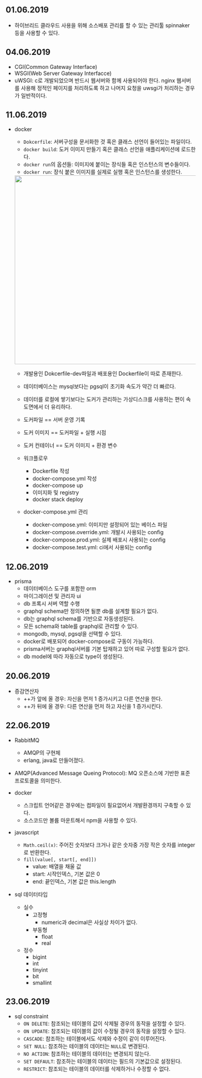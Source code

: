 ## 01.06.2019

- 하이브리드 클라우드 사용을 위해 소스배포 관리를 할 수 있는 관리툴 spinnaker 등을 사용할 수 있다.

## 04.06.2019

- CGI(Common Gateway Interface)
- WSGI(Web Server Gateway Interfacce)
- uWSGI: c로 개발되었으며 반드시 웹서버와 함께 사용되어야 한다. nginx 웹서버를 사용해 정적인 페이지를 처리하도록 하고 나머지 요청을 uwsgi가 처리하는 경우가 일반적이다.

## 11.06.2019

- docker

  - `Dokcerfile`: 서버구성을 문서화한 것 혹은 클래스 선언이 들어있는 파일이다.
  - `docker build`: 도커 이미지 만들기 혹은 클래스 선언을 애플리케이션에 로드한다.
  - `docker run`의 옵션들: 이미지에 붙이는 장식들 혹은 인스턴스의 변수들이다.
  - `docker run`: 장식 붙은 이미지를 실제로 실행 혹은 인스턴스를 생성한다.

  <img src="http://raccoonyy.github.io/content/images/2017/03/docker-like-as-class-and-instance.png" width="500px">

  - 개발용인 Dokcerfile-dev파일과 배포용인 Dockerfile이 따로 존재한다.
  - 데이터베이스는 mysql보다는 pgsql이 초기화 속도가 약간 더 빠르다.
  - 데이터를 로컬에 쌓기보다는 도커가 관리하는 가상디스크를 사용하는 편이 속도면에서 더 유리하다.

  - 도커파일 == 서버 운영 기록
  - 도커 이미지 == 도커파일 + 실행 시점
  - 도커 컨테이너 == 도커 이미지 + 환경 변수

  - 워크플로우
    - Dockerfile 작성
    - docker-compose.yml 작성
    - docker-compose up
    - 이미지화 및 registry
    - docker stack deploy
  - docker-compose.yml 관리
    - docker-compose.yml: 이미지만 설정되어 있는 베이스 파일
    - docker-compose.override.yml: 개발시 사용되는 config
    - docker-compose.prod.yml: 실제 배포시 사용되는 config
    - docker-compose.test.yml: ci에서 사용되는 config

## 12.06.2019

- prisma
  - 데이터베이스 도구를 포함한 orm
  - 마이그레이션 및 관리자 ui
  - db 프록시 서버 역할 수행
  - graphql schema만 정의하면 될뿐 db를 설계할 필요가 없다.
  - db는 graphql schema를 기반으로 자동생성된다.
  - 모든 schema와 table를 graphql로 관리할 수 있다.
  - mongodb, mysql, pgsql을 선택할 수 있다.
  - docker로 배포되어 docker-compose로 구동이 가능하다.
  - prisma서버는 graphql서버를 기본 탑재하고 있어 따로 구성할 필요가 없다.
  - db model에 따라 자동으로 type이 생성된다.

## 20.06.2019

- 증감연산자
  - ++가 앞에 올 경우: 자신을 먼저 1 증가시키고 다른 연산을 한다.
  - ++가 뒤에 올 경우: 다른 연산을 먼저 하고 자신을 1 증가시킨다.

## 22.06.2019

- RabbitMQ

  - AMQP의 구현체
  - erlang, java로 만들어졌다.

- AMQP(Advanced Message Queing Protocol): MQ 오픈소스에 기반한 표준 프로토콜을 의미한다.

- docker

  - 스크립트 언어같은 경우에는 컴파일이 필요없어서 개발환경까지 구축할 수 있다.
  - 소스코드만 볼륨 마운트해서 npm을 사용할 수 있다.

- javascript

  - `Math.ceil(x)`: 주어진 숫자보다 크거나 같은 숫자중 가장 작은 숫자를 integer로 반환한다.
  - `fill(value[, start[, end]])`
    - value: 배열을 채울 값
    - start: 시작인덱스, 기본 값은 0
    - end: 끝인덱스, 기본 값은 this.length

- sql 데이터타입
  - 실수
    - 고정형
      - numeric과 decimal은 사실상 차이가 없다.
    - 부동형
      - float
      - real
  - 정수
    - bigint
    - int
    - tinyint
    - bit
    - smallint

## 23.06.2019

- sql constraint
  - `ON DELETE`: 참조되는 테이블의 값이 삭제될 경우의 동작을 설정할 수 있다.
  - `ON UPDATE`: 참조되는 테이블의 값이 수정될 경우의 동작을 설정할 수 있다.
  - `CASCADE`: 참조하는 테이블에서도 삭제와 수정이 같이 이루어진다.
  - `SET NULL`: 참조하는 테이블의 데이터는 `NULL`로 변경된다.
  - `NO ACTION`: 참조하는 테이블의 데이터는 변경되지 않는다.
  - `SET DEFAULT`: 참조하는 테이블의 데이터는 필드의 기본값으로 설정된다.
  - `RESTRICT`: 참조되는 테이블의 데이터를 삭제하거나 수정할 수 없다.
